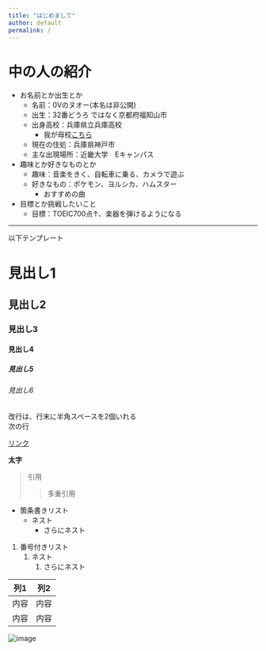 ```yaml
---
title: "はじめまして"
author: default
permalink: /
---
```


# 中の人の紹介  
- お名前とか出生とか
    - 名前：0Vのヌオー(本名は非公開)  
    - 出生：32番どうろ     ではなく京都府福知山市  
    - 出身高校：兵庫県立兵庫高校    
       - 我が母校[こちら](https://www.google.co.jp/url?sa=t&rct=j&q=&esrc=s&source=web&cd=&ved=2ahUKEwik_audvKf3AhUnx4sBHfV5AacQFnoECAoQAQ&url=https%3A%2F%2Fwww.hyogo-c.ed.jp%2F~hyogo-hs%2F&usg=AOvVaw0UbB1N_VPPrseSpeJbXt0p)  
    - 現在の住処：兵庫県神戸市    
    - 主な出現場所：近畿大学　Eキャンパス  
- 趣味とか好きなものとか  
    - 趣味：音楽をきく、自転車に乗る、カメラで遊ぶ  
    - 好きなもの：ポケモン、ヨルシカ、ハムスター  
       - おすすめの曲  
- 目標とか挑戦したいこと  
    - 目標：TOEIC700点↑、楽器を弾けるようになる




---

以下テンプレート

# 見出し1
## 見出し2
### 見出し3
#### 見出し4
##### 見出し5
###### 見出し6

改行は、行末に半角スペースを2個いれる  
次の行

[リンク](https://www.google.co.jp/)

**太字**

> 引用
>> 多重引用


- 箇条書きリスト
  - ネスト
    - さらにネスト


1. 番号付きリスト
   1. ネスト
      1. さらにネスト

  
| 列1  | 列2  |
|-----|-----|
| 内容  | 内容  |
| 内容  | 内容  |

![image](/220422_GitHubPages/assets/images/logo-150.png)
